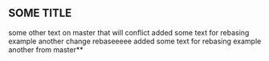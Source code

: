 ## SOME TITLE
some other text on master that will conflict
added some text for rebasing example
another change rebaseeeee
added some text for rebasing example
another from master**
